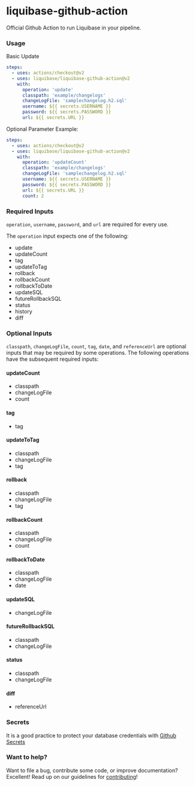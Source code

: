 # liquibase-github-action
Official Github Action to run Liquibase in your pipeline.

### Usage
Basic Update
```yaml
steps:
  - uses: actions/checkout@v2
  - uses: liquibase/liquibase-github-action@v2
    with:
      operation: 'update'
      classpath: 'example/changelogs'
      changeLogFile: 'samplechangelog.h2.sql'
      username: ${{ secrets.USERNAME }}
      password: ${{ secrets.PASSWORD }}
      url: ${{ secrets.URL }}
```

Optional Parameter Example:
```yaml
steps:
  - uses: actions/checkout@v2
  - uses: liquibase/liquibase-github-action@v2
    with:
      operation: 'updateCount'
      classpath: 'example/changelogs'
      changeLogFile: 'samplechangelog.h2.sql'
      username: ${{ secrets.USERNAME }}
      password: ${{ secrets.PASSWORD }}
      url: ${{ secrets.URL }}
      count: 2
```

### Required Inputs
`operation`, `username`, `password`, and `url` are required for every use. 

The `operation` input expects one of the following:
*   update
*   updateCount
*   tag
*   updateToTag
*   rollback
*   rollbackCount
*   rollbackToDate
*   updateSQL
*   futureRollbackSQL
*   status
*   history
*   diff

### Optional Inputs
`classpath`, `changeLogFile`, `count`, `tag`, `date`, and `referenceUrl` are optional inputs that may be required by some operations. The following operations have the subsequent required inputs:

#### updateCount
*   classpath
*   changeLogFile
*   count

#### tag
*   tag

#### updateToTag
*   classpath
*   changeLogFile
*   tag

#### rollback
*   classpath
*   changeLogFile
*   tag

#### rollbackCount
*   classpath
*   changeLogFile
*   count

#### rollbackToDate
*   classpath
*   changeLogFile
*   date

#### updateSQL
*   changeLogFile

#### futureRollbackSQL
*   classpath
*   changeLogFile

#### status
*   classpath
*   changeLogFile

#### diff
*   referenceUrl

### Secrets
It is a good practice to protect your database credentials with [Github Secrets](https://docs.github.com/en/free-pro-team@latest/actions/reference/encrypted-secrets)

### Want to help?
Want to file a bug, contribute some code, or improve documentation? Excellent! Read up on our
guidelines for [contributing](https://www.liquibase.org/community/index.html)!
